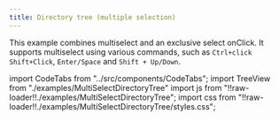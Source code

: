 ```yaml
---
title: Directory tree (multiple selection)
---
```


This example combines multiselect and an exclusive select onClick. It supports multiselect using various commands, such as `Ctrl+click` `Shift+Click`, `Enter/Space` and `Shift + Up/Down`.

import CodeTabs from "../src/components/CodeTabs";
import TreeView from "./examples/MultiSelectDirectoryTree"
import js from "!!raw-loader!!./examples/MultiSelectDirectoryTree";
import css from "!!raw-loader!!./examples/MultiSelectDirectoryTree/styles.css";

<CodeTabs component={TreeView} js={js} css={css}/>
